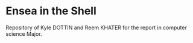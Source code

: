 # Ensea in the Shell

Repository of Kyle DOTTIN and Reem KHATER for the report in computer science Major.
